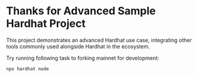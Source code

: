 # Thanks for Advanced Sample Hardhat Project

This project demonstrates an advanced Hardhat use case, integrating other tools commonly used alongside Hardhat in the ecosystem.

Try running following task to forking mainnet for development:

```shell
npx hardhat node
```



